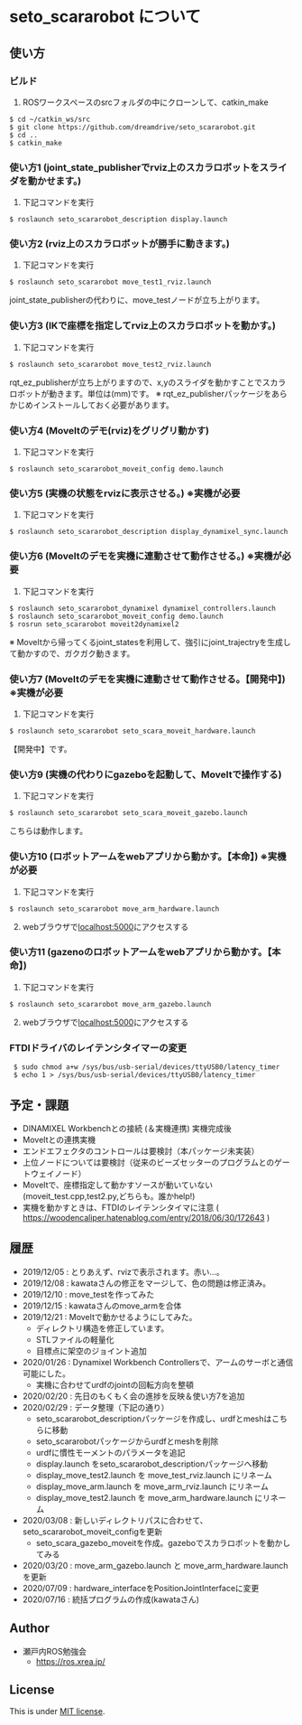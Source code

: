 # seto_scararobot について

## 使い方

### ビルド

1. ROSワークスペースのsrcフォルダの中にクローンして、catkin_make

```
$ cd ~/catkin_ws/src
$ git clone https://github.com/dreamdrive/seto_scararobot.git
$ cd ..
$ catkin_make
```

### 使い方1 (joint_state_publisherでrviz上のスカラロボットをスライダを動かせます。)

1. 下記コマンドを実行

```
$ roslaunch seto_scararobot_description display.launch
```

### 使い方2 (rviz上のスカラロボットが勝手に動きます。)

1. 下記コマンドを実行

```
$ roslaunch seto_scararobot move_test1_rviz.launch
```
joint_state_publisherの代わりに、move_testノードが立ち上がります。

### 使い方3 (IKで座標を指定してrviz上のスカラロボットを動かす。)

1. 下記コマンドを実行

```
$ roslaunch seto_scararobot move_test2_rviz.launch
```
rqt_ez_publisherが立ち上がりますので、x,yのスライダを動かすことでスカラロボットが動きます。単位は(mm)です。
※ rqt_ez_publisherパッケージをあらかじめインストールしておく必要があります。

### 使い方4 (MoveItのデモ(rviz)をグリグリ動かす)

1. 下記コマンドを実行

```
$ roslaunch seto_scararobot_moveit_config demo.launch 
```

### 使い方5 (実機の状態をrvizに表示させる。) ※実機が必要

1. 下記コマンドを実行

```
$ roslaunch seto_scararobot_description display_dynamixel_sync.launch
```

### 使い方6 (MoveItのデモを実機に連動させて動作させる。) ※実機が必要

1. 下記コマンドを実行

```
$ roslaunch seto_scararobot_dynamixel dynamixel_controllers.launch 
$ roslaunch seto_scararobot_moveit_config demo.launch
$ rosrun seto_scararobot moveit2dynamixel2
```

※ MoveItから帰ってくるjoint_statesを利用して、強引にjoint_trajectryを生成して動かすので、ガクガク動きます。

### 使い方7 (MoveItのデモを実機に連動させて動作させる。【開発中】) ※実機が必要

1. 下記コマンドを実行

```
$ roslaunch seto_scararobot seto_scara_moveit_hardware.launch
```

【開発中】です。

### 使い方9 (実機の代わりにgazeboを起動して、MoveItで操作する)

1. 下記コマンドを実行

```
$ roslaunch seto_scararobot seto_scara_moveit_gazebo.launch
```
こちらは動作します。

### 使い方10 (ロボットアームをwebアプリから動かす。【本命】) ※実機が必要

1. 下記コマンドを実行

```
$ roslaunch seto_scararobot move_arm_hardware.launch
```
2. webブラウザで[localhost:5000](localhost:5000)にアクセスする

### 使い方11 (gazenoのロボットアームをwebアプリから動かす。【本命】)

1. 下記コマンドを実行

```
$ roslaunch seto_scararobot move_arm_gazebo.launch
```
2. webブラウザで[localhost:5000](localhost:5000)にアクセスする

### FTDIドライバのレイテンシタイマーの変更

```
 $ sudo chmod a+w /sys/bus/usb-serial/devices/ttyUSB0/latency_timer
 $ echo 1 > /sys/bus/usb-serial/devices/ttyUSB0/latency_timer
```

## 予定・課題
* DINAMIXEL Workbenchとの接続 (＆実機連携) 実機完成後
* MoveItとの連携実機
* エンドエフェクタのコントロールは要検討（本パッケージ未実装）
* 上位ノードについては要検討（従来のビーズセッターのプログラムとのゲートウェイノード）
* MoveItで、座標指定して動かすソースが動いていない(moveit_test.cpp,test2.py,どちらも。誰かhelp!)
* 実機を動かすときは、FTDIのレイテンシタイマに注意 ( https://woodencaliper.hatenablog.com/entry/2018/06/30/172643 )

## 履歴
* 2019/12/05 :  とりあえず、rvizで表示されます。赤い…。
* 2019/12/08 :  kawataさんの修正をマージして、色の問題は修正済み。
* 2019/12/10 :  move_testを作ってみた
* 2019/12/15 :  kawataさんのmove_armを合体
* 2019/12/21 :  MoveItで動かせるようにしてみた。
  * ディレクトリ構造を修正しています。
  * STLファイルの軽量化
  * 目標点に架空のジョイント追加
* 2020/01/26 :  Dynamixel Workbench Controllersで、アームのサーボと通信可能にした。
  * 実機に合わせてurdfのjointの回転方向を整頓
* 2020/02/20 :  先日のもくもく会の進捗を反映＆使い方7を追加
* 2020/02/29 :  データ整理（下記の通り）
  * seto_scararobot_descriptionパッケージを作成し、urdfとmeshはこちらに移動
  * seto_scararobotパッケージからurdfとmeshを削除
  * urdfに慣性モーメントのパラメータを追記
  * display.launch をseto_scararobot_descriptionパッケージへ移動
  * display_move_test2.launch を move_test_rviz.launch にリネーム
  * display_move_arm.launch を move_arm_rviz.launch にリネーム
  * display_move_test2.launch を move_arm_hardware.launch にリネーム
* 2020/03/08 :  新しいディレクトリパスに合わせて、seto_scararobot_moveit_configを更新
  * seto_scara_gazebo_moveitを作成。gazeboでスカラロボットを動かしてみる
* 2020/03/20 :  move_arm_gazebo.launch と move_arm_hardware.launch を更新
* 2020/07/09 :  hardware_interfaceをPositionJointInterfaceに変更
* 2020/07/16 :  統括プログラムの作成(kawataさん)

## Author

* 瀬戸内ROS勉強会
  * https://ros.xrea.jp/

## License

This is under [MIT license](https://en.wikipedia.org/wiki/MIT_License).
